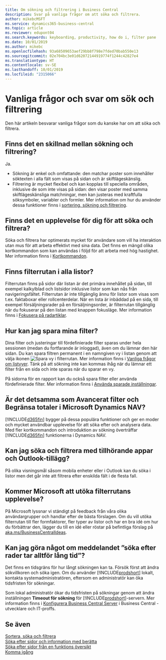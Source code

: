 ```yaml
---
title: Om sökning och filtrering i Business Central
description: Svar på vanliga frågor om att söka och filtrera.
author: mikebcMSFT
ms.service: dynamics365-business-central
ms.topic: article
ms.reviewer: edupont04
ms.search.keywords: keyboarding, productivity, how do i, filter pane
ms.date: 10/01/2019
ms.author: mikebc
ms.openlocfilehash: 93a68509653aef29bb8f798e7fded70bab550e13
ms.sourcegitcommit: 02e704bc3e01d62072144919774f1244c42827e4
ms.translationtype: HT
ms.contentlocale: sv-SE
ms.lasthandoff: 10/01/2019
ms.locfileid: "2315066"
---
```

# <a name="searching-and-filtering-faq"></a>Vanliga frågor och svar om sök och filtrering
Den här artikeln besvarar vanliga frågor som du kanske har om att söka och filtrera.

## <a name="is-there-a-difference-between-searching-and-filtering"></a>Finns det en skillnad mellan sökning och filtrering?
Ja.
- Sökning är enkel och omfattande: den matchar poster som innehåller söktexten i alla fält som visas på sidan och är skiftlägeskänslig.
- Filtrering är mycket flexibel och kan kopplas till speciella områden, inklusive de som inte visas på sidan: den visar poster med samma skiftlägeskänsliga matchningar, men kan justeras med kraftfulla söksymboler, variabler och formler. Mer information om hur du använder dessa funktioner finns i [sortering, sökning och filtrering](ui-enter-criteria-filters.md).

## <a name="is-there-a-keyboard-experience-for-search-and-filter"></a>Finns det en upplevelse för dig för att söka och filtrera?
Söka och filtrera har optimerats mycket för användare som vill ha interaktion utan mus för att arbeta effektivt med sina data. Det finns en mängd olika kortkommandon som kan användas i följd för att arbeta med hög hastighet. Mer information finns i [Kortkommandon](keyboard-shortcuts.md#KeyboardFilter).

## <a name="is-the-filter-pane-available-on-all-lists"></a>Finns filterrutan i alla listor?
Filterrutan finns på sidor där listan är det primära innehållet på sidan, till exempel kalkylblad och listsidor inklusive listor som kan nås från navigeringsfältet. Filterrutan är inte tillgänglig ännu för listor som visas som t.ex. faktaboxar eller rollcenterdelar. När en lista är inbäddad på en sida, till exempel försäljningsrader på en försäljningsorder, är filterrutan tillgänglig när du fokuserar på den listan med knappen fokusläge. Mer information finns i [Fokusera på radartiklar](ui-enter-data.md#Focus).

## <a name="how-can-i-save-my-filters"></a>Hur kan jag spara mina filter?
Dina filter och justeringar till fördefinierade filter sparas under hela sessionen (medan du fortfarande är inloggad), även om du lämnar den här sidan. Du kan spara filtren permanent i en namngiven vy i listan genom att välja ikonen ![Spara vy](media/save_view_icon.png "Spara vy") i filterrutan. Mer information finns i [Vanliga frågor om listvyer](ui-views-faq.md). Tänk på att sökning inte kan kommas ihåg när du lämnar ett filter från en sida och inte sparas när du sparar en vy.

På sidorna för en rapport kan du också spara filter eller använda fördefinierade filter. Mer information finns i [Använda sparade inställningar](ui-work-report.md#SavedSettings).

## <a name="is-this-the-same-as-advanced-filters-and-limit-totals-in-microsoft-dynamics-nav"></a>Är det detsamma som Avancerat filter och Begränsa totaler i Microsoft Dynamics NAV?
[!INCLUDE[d365fin](includes/d365fin_md.md)] bygger på dessa populära funktioner och ger en moder och mycket användbar upplevelse för att söka efter och analysera data. Med fler kortkommandon och introduktion av sökning överträffar [!INCLUDE[d365fin](includes/d365fin_md.md)] funktionerna i Dynamics NAV.  

## <a name="can-i-search-and-filter-using-the-companion-apps-and-outlook-addin"></a>Kan jag söka och filtrera med tillhörande appar och Outlook-tillägg?
På olika visningsmål såsom mobila enheter eller i Outlook kan du söka i listor men det går inte att filtrera efter enskilda fält i de flesta fall.

## <a name="will-microsoft-extend-the-filter-pane-experience"></a>Kommer Microsoft att utöka filterrutans upplevelse?
På Microsoft lyssnar vi ständigt på feedback från våra olika användargrupper och handlar efter de bästa förslagen. Om du vill utöka filterrutan till fler formfaktorer, fler typer av listor och har en bra idé om hur du förbättrar den, lägger du till en idé eller röstar på befintliga förslag på [aka.ms/BusinessCentralIdeas](https://aka.ms/businesscentralideas).

## <a name="can-i-do-anything-about-the-searching-for-rows-is-taking-too-long-message"></a>Kan jag göra något om meddelandet ”söka efter rader tar alltför lång tid”?

Det finns en tidsgräns för hur långt sökningen kan ta. Försök först att ändra sökvillkoren och söka igen. Om du använder [!INCLUDE[prodshort](includes/prodshort.md)] lokalt, kontakta systemadministratören, eftersom en administratör kan öka tidsfristen för sökningar.

Som lokal administratör ökar du tidsfristen på sökningar genom att ändra inställningen **Timeout för sökning** för [!INCLUDE[prodshort](includes/prodshort.md)]-servern. Mer information finns i [Konfigurera Business Central Server](https://docs.microsoft.com/en-us/dynamics365/business-central/dev-itpro/administration/configure-server-instance?#Database) i Business Central -utvecklare och IT-proffs.

## <a name="see-also"></a>Se även
[Sortera, söka och filtrera](ui-enter-criteria-filters.md)  
[Söka efter sidor och information med berätta](ui-search.md)  
[Söka efter sidor från en funktions översikt](ui-role-explorer.md)  
[Komma igång](product-get-started.md)  
